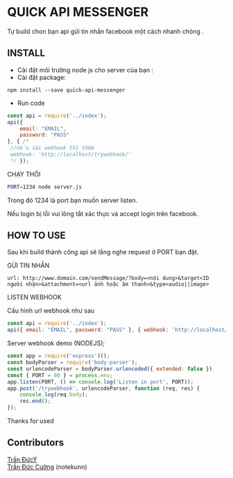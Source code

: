 # QUICK API MESSENGER
Tự build chon bạn api gửi tin nhắn facebook một cách nhanh chóng .
## INSTALL
+ Cài đặt môi trường node js cho server của bạn :
+ Cài đặt package:
```
npm install --save quick-api-messenger
```
+ Run code

```js
const api = require('../index');
api({
    email: "EMAIL",
    password: "PASS"
}, { /*
 //nếu sài webhook thì thêm
 webhook: 'http://localhost/trywebhook/' 
 */ });
```

CHẠY THÔI
```bash
PORT=1234 node server.js
```
Trong đó 1234 là port bạn muốn server listen.

Nếu login bị lỗi vui lòng tắt xác thực và accept login trên facebook.
## HOW TO USE

Sau khi build thành công api sẽ lắng nghe request ở PORT bạn đặt.

GỬI TIN NHẮN

```
url: http://www.domain.com/sendMessage/?body=<nội dung>&target<ID người nhận>&attachment=<url ảnh hoặc âm thanh>&type<audio||image>

```
LISTEN WEBHOOK

Cấu hình url webhook như sau
```js
const api = require('../index');
api({ email: "EMAIL", password: "PASS" }, { webhook: 'http://localhost/routerWebhook/' });
```
Server webhook demo (NODEJS);
```js
const app = require('express')();
const bodyParser = require('body-parser');
const urlencodeParser = bodyParser.urlencoded({ extended: false })
const { PORT = 80 } = process.env;
app.listen(PORT, () => console.log('Listen in port', PORT));
app.post('/trywebhook', urlencodeParser, function (req, res) {
    console.log(req.body);
    res.end();
});
```
Thanks for used
## Contributors
[Trần ĐứcÝ](https://www.facebook.com/Tranducy1999)
<br>
[Trần Đức Cường](https://www.facebook.com/ShiinDz) (notekunn)